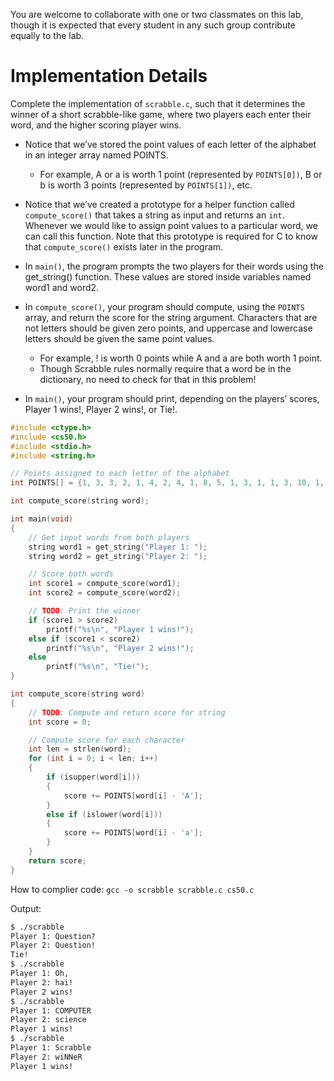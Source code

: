 You are welcome to collaborate with one or two classmates on this lab, though it is expected that every student in any such group contribute equally to the lab.

# Implementation Details
Complete the implementation of `scrabble.c`, such that it determines the winner of a short scrabble-like game, where two players each enter their word, and the higher scoring player wins.

- Notice that we’ve stored the point values of each letter of the alphabet in an integer array named POINTS.

    - For example, A or a is worth 1 point (represented by `POINTS[0])`, B or b is worth 3 points (represented by `POINTS[1])`, etc.

- Notice that we’ve created a prototype for a helper function called `compute_score()` that takes a string as input and returns an `int`. Whenever we would like to assign point values to a particular word, we can call this function. Note that this prototype is required for C to know that `compute_score()` exists later in the program.
- In `main()`, the program prompts the two players for their words using the get_string() function. These values are stored inside variables named word1 and word2.
- In `compute_score()`, your program should compute, using the `POINTS` array, and return the score for the string argument. Characters that are not letters should be given zero points, and uppercase and lowercase letters should be given the same point values.

    - For example, ! is worth 0 points while A and a are both worth 1 point.
    - Though Scrabble rules normally require that a word be in the dictionary, no need to check for that in this problem!

- In `main()`, your program should print, depending on the players’ scores, Player 1 wins!, Player 2 wins!, or Tie!.
```c
#include <ctype.h>
#include <cs50.h>
#include <stdio.h>
#include <string.h>

// Points assigned to each letter of the alphabet
int POINTS[] = {1, 3, 3, 2, 1, 4, 2, 4, 1, 8, 5, 1, 3, 1, 1, 3, 10, 1, 1, 1, 1, 4, 4, 8, 4, 10};

int compute_score(string word);

int main(void)
{
    // Get input words from both players
    string word1 = get_string("Player 1: ");
    string word2 = get_string("Player 2: ");

    // Score both words
    int score1 = compute_score(word1);
    int score2 = compute_score(word2);

    // TODO: Print the winner
    if (score1 > score2)
        printf("%s\n", "Player 1 wins!");
    else if (score1 < score2)
        printf("%s\n", "Player 2 wins!");
    else
        printf("%s\n", "Tie!");
}

int compute_score(string word)
{
    // TODO: Compute and return score for string
    int score = 0;

    // Compute score for each character
    int len = strlen(word);
    for (int i = 0; i < len; i++)
    {
        if (isupper(word[i]))
        {
            score += POINTS[word[i] - 'A'];
        }
        else if (islower(word[i]))
        {
            score += POINTS[word[i] - 'a'];
        }
    }
    return score;
}
```

How to complier code: `gcc -o scrabble scrabble.c cs50.c`

Output:
```txt
$ ./scrabble
Player 1: Question?
Player 2: Question!
Tie!
$ ./scrabble
Player 1: Oh,
Player 2: hai!
Player 2 wins!
$ ./scrabble
Player 1: COMPUTER
Player 2: science
Player 1 wins!
$ ./scrabble
Player 1: Scrabble
Player 2: wiNNeR
Player 1 wins!
```
